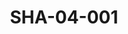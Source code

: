 ---
pid: SHA-04-001
title: SHA-04-001
language: en
original_label: 
rights: Sharhabil Ahmed
location_of_original: Sharhabil Ahmed
photographer_or_studio: 
scanned_from: photograph 10.7 by 12.7
_date: 1964-1965
location: Khartoum, Educational Publishing House
description: Director Mahdi 'Ali Sharafi Chief Editor of Sibyan Rida Muhammad Osman
  Editor Muhammad Osman al Shaigi
additional_notes: 
permission_display: 'yes'
on_server: 'no'
on_website: 'no'
permalink: /photopages/en/SHA-04-001
layout: photo-page
---